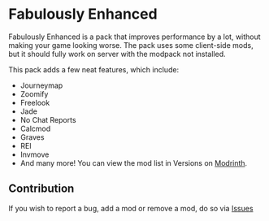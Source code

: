 # Fabulously Enhanced
Fabulously Enhanced is a pack that improves performance by a lot, without making your game looking worse.
The pack uses some client-side mods, but it should fully work on server with the modpack not installed.

This pack adds a few neat features, which include:
- Journeymap
- Zoomify
- Freelook
- Jade
- No Chat Reports
- Calcmod
- Graves
- REI
- Invmove
- And many more!
You can view the mod list in Versions on [Modrinth](https://modrinth.com/modpack/fabulouslyenhanced/versions#all-versions).

## Contribution
If you wish to report a bug, add a mod or remove a mod, do so via [Issues](https://github.com/LordImmaculate/FabulouslyEnhanced/issues)
